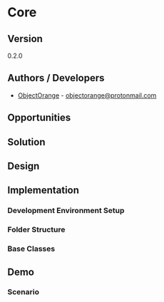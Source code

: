 # Core

## Version
0.2.0

## Authors / Developers
- [ObjectOrange](https://github.com/objectorange) - objectorange@protonmail.com

## Opportunities

## Solution

## Design

## Implementation

### Development Environment Setup

### Folder Structure

### Base Classes

## Demo


### Scenario


